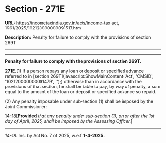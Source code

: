 # Section - 271E

**URL:** https://incometaxindia.gov.in/acts/income-tax act, 1961/2025/102120000000091517.htm

**Description:** Penalty for failure to comply with the provisions of section 269T

---

****

**Penalty for failure to comply with the provisions of section 269T.**

**271E.**(1) If a person repays any loan or deposit or specified advance referred to in [section 269T](javascript:ShowMainContent\('Act', 'CMSID', '102120000000091479', ''\);) otherwise than in accordance with the provisions of that section, he shall be liable to pay, by way of penalty, a sum equal to the amount of the loan or deposit or specified advance so repaid.

(2) Any penalty imposable under sub-section (1) shall be imposed by the Joint Commissioner:

[14-18](javascript:ShowFootnote\('fn14-18'\);)**[Provided** _that any penalty under sub-section (1), on or after the 1st day of April, 2025, shall be imposed by the Assessing Officer._**]**

* * *

_14-18._ Ins. by Act No. 7 of 2025, w.e.f. **1-4-2025.**